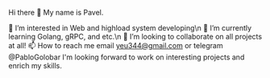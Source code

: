 Hi there 👋
My name is Pavel.

👀 I’m interested in Web and highload system developing\n
🌱 I’m currently learning Golang, gRPC, and etc.\n
💞️ I’m looking to collaborate on all projects at all!
📫 How to reach me email yeu344@gmail.com or telegram @PabloGolobar
I'm looking forward to work on interesting projects and enrich my skills.

